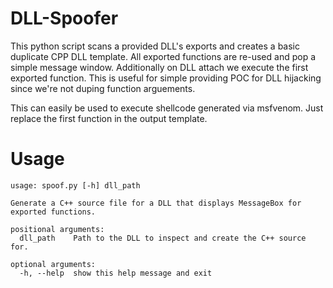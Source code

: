 # DLL-Spoofer 
This python script scans a provided DLL's exports and creates a basic duplicate CPP DLL template. All exported functions are re-used and pop a simple message window. 
Additionally on DLL attach we execute the first exported function. This is useful for simple providing POC for DLL hijacking since we're not duping function arguements. 

This can easily be used to execute shellcode generated via msfvenom. Just replace the first function in the output template. 


# Usage

``` python3 spoof.py
usage: spoof.py [-h] dll_path

Generate a C++ source file for a DLL that displays MessageBox for exported functions.

positional arguments:
  dll_path    Path to the DLL to inspect and create the C++ source for.

optional arguments:
  -h, --help  show this help message and exit

```
